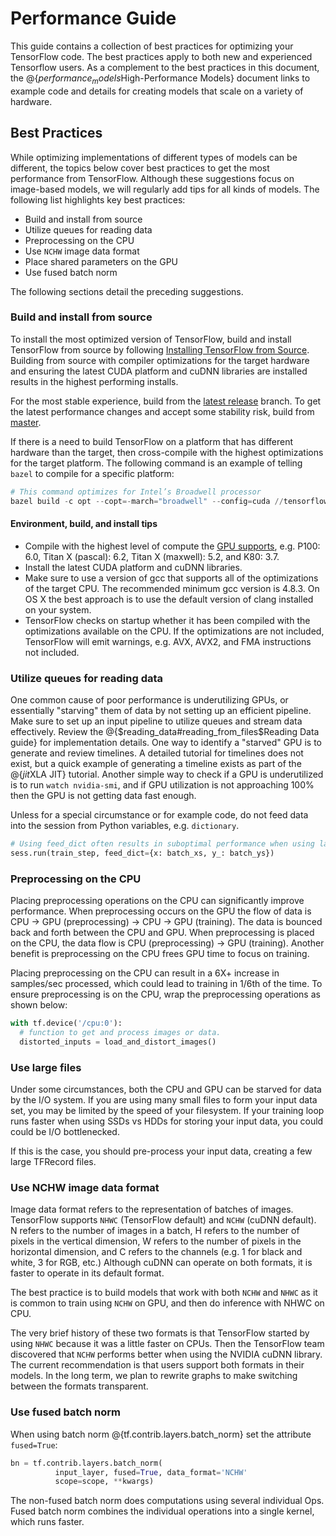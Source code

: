 # Performance Guide

This guide contains a collection of best practices for optimizing your
TensorFlow code. The best practices apply to both new and experienced
Tensorflow users.  As a complement to the best practices in this document, the
@{$performance_models$High-Performance Models} document links to example code
and details for creating models that scale on a variety of hardware.

## Best Practices
While optimizing implementations of different types of models can be different,
the topics below cover best practices to get the most performance from
TensorFlow. Although these suggestions focus on image-based models, we will
regularly add tips for all kinds of models. The following list highlights key
best practices:

*   Build and install from source
*   Utilize queues for reading data
*   Preprocessing on the CPU
*   Use `NCHW` image data format
*   Place shared parameters on the GPU
*   Use fused batch norm

The following sections detail the preceding suggestions.

### Build and install from source

To install the most optimized version of TensorFlow, build and install
TensorFlow from source by following [Installing TensorFlow from Source](../install/install_sources).
Building from source with compiler optimizations for the target hardware and
ensuring the latest CUDA platform and cuDNN libraries are installed results in
the highest performing installs.

For the most stable experience, build from the [latest release](https://github.com/tensorflow/tensorflow/releases)
branch. To get the latest performance changes and accept some stability risk,
build from [master](https://github.com/tensorflow/tensorflow).

If there is a need to build TensorFlow on a platform that has different hardware
than the target, then cross-compile with the highest optimizations for the target
platform.  The following command is an example of telling `bazel` to compile for
a specific platform:

```python
# This command optimizes for Intel’s Broadwell processor
bazel build -c opt --copt=-march="broadwell" --config=cuda //tensorflow/tools/pip_package:build_pip_package

```

#### Environment, build, and install tips

*   Compile with the highest level of compute the [GPU
    supports](http://developer.nvidia.com/cuda-gpus), e.g. P100: 6.0, Titan X
    (pascal): 6.2, Titan X (maxwell): 5.2, and K80: 3.7.
*   Install the latest CUDA platform and cuDNN libraries.
*   Make sure to use a version of gcc that supports all of the optimizations of
    the target CPU. The recommended minimum gcc version is 4.8.3.  On OS X the best
    approach is to use the default version of clang installed on your system.
*   TensorFlow checks on startup whether it has been compiled with the
    optimizations available on the CPU. If the optimizations are not included,
    TensorFlow will emit warnings, e.g. AVX, AVX2, and FMA instructions not
    included.

### Utilize queues for reading data

One common cause of poor performance is underutilizing GPUs, or essentially
"starving" them of data by not setting up an efficient pipeline. Make sure to
set up an input pipeline to utilize queues and stream data effectively. Review
the @{$reading_data#reading_from_files$Reading Data guide} for implementation
details. One way to identify a "starved" GPU is to generate and review
timelines. A detailed tutorial for timelines does not exist, but a quick example
of generating a timeline exists as part of the @{$jit$XLA JIT} tutorial. Another
simple way to check if a GPU is underutilized is to run `watch nvidia-smi`, and
if GPU utilization is not approaching 100% then the GPU is not getting data fast
enough.

Unless for a special circumstance or for example code, do not feed data
into the session from Python variables, e.g. `dictionary`.

```python
# Using feed_dict often results in suboptimal performance when using large inputs.
sess.run(train_step, feed_dict={x: batch_xs, y_: batch_ys})
```

### Preprocessing on the CPU

Placing preprocessing operations on the CPU can significantly improve
performance.  When preprocessing occurs on the GPU the flow of data is
CPU -> GPU (preprocessing) -> CPU -> GPU (training).  The data is bounced back
and forth between the CPU and GPU.  When preprocessing is placed on the CPU,
the data flow is CPU (preprocessing) -> GPU (training).  Another benefit is
preprocessing on the CPU frees GPU time to focus on training.

Placing preprocessing on the CPU can result in a 6X+ increase in samples/sec
processed, which could lead to training in 1/6th of the time.  To ensure
preprocessing is on the CPU, wrap the preprocessing operations as shown below:

```python
with tf.device('/cpu:0'):
  # function to get and process images or data.
  distorted_inputs = load_and_distort_images()
```

### Use large files

Under some circumstances, both the CPU and GPU can be starved for data by the
I/O system. If you are using many small files to form your input data set, you
may be limited by the speed of your filesystem. If your training loop runs
faster when using SSDs vs HDDs for storing your input data, you could could be
I/O bottlenecked.

If this is the case, you should pre-process your input data, creating a few
large TFRecord files.

### Use NCHW image data format

Image data format refers to the representation of batches of images. TensorFlow
supports `NHWC` (TensorFlow default) and `NCHW` (cuDNN default). N refers to the
number of images in a batch, H refers to the number of pixels in the vertical
dimension, W refers to the number of pixels in the horizontal dimension, and C
refers to the channels (e.g. 1 for black and white, 3 for RGB, etc.) Although
cuDNN can operate on both formats, it is faster to operate in its default
format.

The best practice is to build models that work with both `NCHW` and `NHWC` as it
is common to train using `NCHW` on GPU, and then do inference with NHWC on CPU.

The very brief history of these two formats is that TensorFlow started by using
`NHWC` because it was a little faster on CPUs. Then the TensorFlow team
discovered that `NCHW` performs better when using the NVIDIA cuDNN library.  The
current recommendation is that users support both formats in their models. In
the long term, we plan to rewrite graphs to make switching between the formats
transparent.

### Use fused batch norm

When using batch norm
@{tf.contrib.layers.batch_norm} set the attribute `fused=True`:

```python
bn = tf.contrib.layers.batch_norm(
          input_layer, fused=True, data_format='NCHW'
          scope=scope, **kwargs)
```

The non-fused batch norm does computations using several individual Ops. Fused
batch norm combines the individual operations into a single kernel, which runs
faster.

